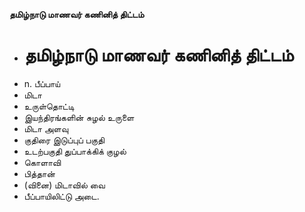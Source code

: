 **தமிழ்நாடு மாணவர் கணினித் திட்டம்**
- # தமிழ்நாடு மாணவர் கணினித் திட்டம்
- n. பீப்பாய்
- மிடா
- உருள்தொட்டி
- இயந்திரங்களின் சுழல் உருளை
- மிடா அளவு
- குதிரை இடுப்புப் பகுதி
- உடற்பகுதி துப்பாக்கிக் குழல்
- கொளாவி
- பித்தான்
- (வினை) மிடாவில் வை
- பீப்பாயிலிட்டு அடை.

